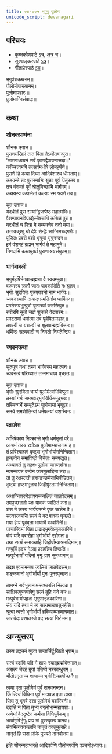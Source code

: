 ```yaml
---
title: ०४-००५ भृगुषु पुलोमा
unicode_script: devanagari
---
```


## परिचयः
- कुम्भकोणपाठे [ऽत्र](https://archive.org/details/mahAbhArata-kumbhakoNam/page/n369), [अत्र च](https://sanskritdocuments.org/mirrors/mahabharata/mbhK/mahabharata-k-01-sa.html)।
- सुक्थङ्करपाठे [ऽत्र](http://bombay.indology.info/mahabharata/text/UD/MBh01.txt)।
- गीताप्रेस्पाठे [ऽत्र](https://archive.org/stream/mahabharata01ramauoft#page/564/mode/2up)।

भृगुवंशकथनम्॥  
पौलोमोपाख्यानम्॥  
पुलोमापहारः॥  
पुलोमाग्निसंवादः॥  

## कथा
### शौनकप्रार्थना
 शौनक उवाच॥  
पुराणमखिलं तात पिता तेऽधीतवान्पुरा॥  
'भारताध्ययनं सर्वं कृष्णद्वैपायनात्तदा॥'  
कच्चित्त्वमपि तत्सर्वमधीषे लोमहर्षणे॥  
पुराणे हि कथा दिव्या आदिवंशाश्च धीमताम्॥  
कथ्यन्ते ताः पुरास्माभिः श्रुताः पूर्वं पितुस्तव॥  
तत्र वंशमहं पूर्वं श्रोतुमिच्छामि भार्गवम्॥  
कथयस्व कथामेतां कल्याः स्म श्रवणे तव॥  

 सूत उवाच॥  
यदधीतं पुरा सम्यग्द्विजश्रेष्ठ महात्मभिः॥  
वैशम्पायनविप्राद्यैस्तैश्चापि कथितं पुरा॥  
यदधीतं च पित्रा मे सम्यक्चैव ततो मया॥  
तत्तावच्छृणु यो देवैः सेन्द्रैः साग्निमरुद्गणैः॥  
पूजितः प्रवरो वंशो भृगूणां भृगुनन्दन॥  
इमं वंशमहं ब्रह्मन् भार्गवं ते महामुने॥  
निगदामि कथायुक्तं पुराणाश्रयसंयुतम्॥  

### भार्गवावली
भृगुर्महर्षिर्भगवान्ब्रह्मणा वै स्वयम्भुवा॥  
वरुणस्य क्रतौ जातः पावकादिति नः श्रुतम्॥   
भृगोः सुदयितः पुत्रश्च्यवनो नाम भार्गवः॥  
च्यवनस्यापि दायादः प्रमतिर्नाम धार्मिकः॥  
प्रमतेरप्यभूत्पुत्रो घृताच्यां रुरुरित्युत॥  
रुरोरपि सुतो जज्ञे शुनको वेदपारगः॥  
प्रमद्वरायां धर्मात्मा तव पूर्वपितामहात्॥  
तपस्वी च यशस्वी च श्रुतवान्ब्रह्मवित्तमः॥  
धर्मिष्ठः सत्यवादी च नियतो नियतेन्द्रियः॥  

### च्यवनकथा
 शौनक उवाच॥  
सूतपुत्र यथा तस्य भार्गवस्य महात्मनः॥  
च्यवनत्वं परिख्यातं तन्ममाचक्ष्व पृच्छतः॥  

 सूत उवाच॥  
भृगोः सुदयिता भार्या पुलोमेत्यभिविश्रुता॥  
तस्यां गर्भः समभवद्भृगोर्वीर्यसमुद्भवः॥  
तस्मिन्गर्भे सम्भृतेऽथ पुलोमायां भृगूद्वह॥  
समये समशीलिन्यां धर्मपत्न्यां यशस्विनः॥  

#### रक्षःप्रवेशः
अभिषेकाय निष्क्रान्ते भृगौ धर्मभृतां वरे॥  
आश्रमं तस्य रक्षोऽथ पुलोमाभ्याजगाम ह॥  
तं प्रविश्याश्रमं दृष्ट्वा भृगोर्भार्यामनिन्दिताम्॥  
हृच्छयेन समाविष्टो विचेताः समपद्यत॥  
अभ्यागतं तु तद्रक्षः पुलोमा चारुदर्शना॥  
न्यमन्त्रयत वन्येन फलमूलादिना तदा॥  
तां तु रक्षस्ततो ब्रह्मन्हृच्छयेनाभिपीडितम्॥  
दृष्ट्वा हृष्टमभूत्तत्र जिहीर्षुस्तामनिन्दिताम्॥  

अथाग्निशरणेऽपश्यज्ज्वलितं जातवेदसम्॥  
तमपृच्छत्ततो रक्षः पावकं ज्वलितं तदा॥  
शंस मे कस्य भार्येयमग्ने पृष्ट ऋतेन वै॥  
सत्यस्त्वमसि सत्यं मे वद पावक पृच्छते॥  
मया हीयं पूर्ववृता भार्यार्थे वरवर्णिनी॥  
पश्चात्त्विमां पिता प्रादाद्भृगवेऽनृतकारिणे॥  
सेयं यदि वरारोहा भृगोर्भार्या रहोगता॥  
तथा सत्यं समाख्याहि जिहीर्षाम्याश्रमादिमाम्॥  
मन्युर्हि हृदयं मेऽद्य प्रदहन्निव तिष्ठति॥  
मत्पूर्वभार्यां यदिमां भृगुः प्राप सुमध्यमाम्॥  


तद्रक्ष एवमामन्त्र्य ज्वलितं जातवेदसम्॥  
शङ्कमानो भृगोर्भार्यां पुनः पुनरपृच्छत॥  

त्वमग्ने सर्वभूतानामन्तश्चरसि नित्यदा॥  
साक्षिवत्पुण्यपापेषु सत्यं ब्रूहि कवे वचः॥  
मत्पूर्वभार्यापहृता भृगुणानृतकारिणा॥  
सेयं यदि तथा मे त्वं सत्यमाख्यातुमर्हसि॥  
श्रुत्वा त्वत्तो भृगोर्भार्यां हरिष्याम्यहमाश्रमात्॥  
जातवेदः पश्यतस्ते वद सत्यां गिरं मम॥  

## अग्न्युत्तरम्
तस्य तद्वचनं श्रुत्वा सप्तार्चिर्दुःखितो भृशम्॥  

सत्यं वदामि यदि मे शापः स्याद्ब्रह्मवित्तमात्॥  
असत्यं चेदहं ब्रूयां पतिष्ये नरकान्ध्रुवम्॥  
भीतोऽनृताच्च शापाच्च भृगोरित्यब्रवीच्छनैः॥  

त्वया वृता पुलोमेयं पूर्वं दानवनन्दन॥  
किं त्वियं विधिना पूर्वं मन्त्रवन्न वृता त्वया॥  
पित्रा तु भृगवे दत्ता पुलोमेयं यशस्विनी॥  
ददाति न पिता तुभ्यं वरलोभान्महायशाः॥  
अथेमां वेददृष्टेन कर्मणा विधिपूर्वकम्॥  
भार्यामृषिर्भृगुः प्राप मां पुरस्कृत्य दानव॥  
सेयमित्यवगच्छामि नानृतं वक्तुमुत्सहे॥  
नानृतं हि सदा लोके पूज्यते दानवोत्तम॥  

इति श्रीमन्महाभारते आदिपर्वणि पौलोमपर्वणि पञ्चमोऽध्यायः॥  